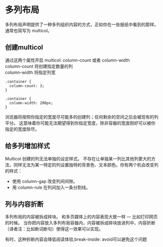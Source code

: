 # 多列布局
多列布局声明提供了一种多列组织内容的方式，正如你在一些报纸中看到的那样。通常也简写为 multicol。

## 创建multicol
通过这两个属性开启 multicol: column-count 或者 column-width  
column-count 将创建指定数量的列  
column-width 将指定列宽

```
.container {
  column-count: 3;
}
```
```
.container {
  column-width: 200px;
}
```
浏览器将按照你指定的宽度尽可能多的创建列；任何剩余的空间之后会被现有的列平分。 这意味着你可能无法期望得到你指定宽度，除非容器的宽度刚好可以被你指定的宽度除尽。


## 给多列增加样式
Multicol 创建的列无法单独的设定样式。 不存在让单独某一列比其他列更大的方法，同样无法为某一特定的列设置独特的背景色、文本颜色。你有两个机会改变列的样式：

* 使用 column-gap 改变列间间隙。
* 用 column-rule 在列间加入一条分割线。


## 列与内容折断
多列布局的内容被拆成碎块。 和多页媒体上的内容表现大致一样 — 比如打印网页的时候。 当你把内容放入多列布局容器内，内容被拆成碎块放进列中，内容折断（译者注：比如断词断句）使得这一效果可以实现。

有时，这种折断内容会降低阅读体验,break-inside: avoid可以避免这个问题